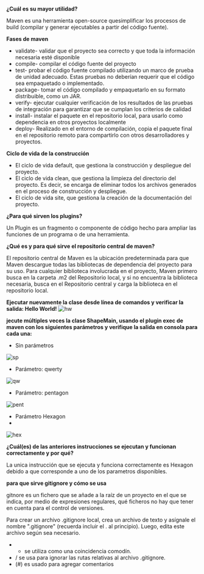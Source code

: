 
**¿Cuál es su mayor utilidad?**

Maven es una herramienta open-source quesimplificar los procesos de build (compilar y generar ejecutables a partir del código fuente).

**Fases de maven**

- validate- validar que el proyecto sea correcto y que toda la información necesaria esté disponible
- compile- compilar el código fuente del proyecto
- test- probar el código fuente compilado utilizando un marco de prueba de unidad adecuado. Estas pruebas no deberían requerir que el código sea empaquetado o implementado.
- package- tomar el código compilado y empaquetarlo en su formato distribuible, como un JAR.
- verify- ejecutar cualquier verificación de los resultados de las pruebas de integración para garantizar que se cumplan los criterios de calidad
- install- instalar el paquete en el repositorio local, para usarlo como dependencia en otros proyectos localmente
- deploy- Realizado en el entorno de compilación, copia el paquete final en el repositorio remoto para compartirlo con otros desarrolladores y proyectos.

**Ciclo de vida de la construcción**

- El ciclo de vida default, que gestiona la construcción y despliegue del proyecto.
- El ciclo de vida clean, que gestiona la limpieza del directorio del proyecto. Es decir, se encarga de eliminar todos los archivos generados en el proceso de construcción y despliegue.
- El ciclo de vida site, que gestiona la creación de la documentación del proyecto.

**¿Para qué sirven los plugins?**

Un Plugin es un fragmento o componente de código hecho para ampliar las funciones de un programa o de una herramienta.

**¿Qué es y para qué sirve el repositorio central de maven?**

El repositorio central de Maven es la ubicación predeterminada para que Maven descargue todas las bibliotecas de dependencia del proyecto para su uso. Para cualquier biblioteca involucrada en el proyecto, Maven primero busca en la carpeta .m2 del Repositorio local, y si no encuentra la biblioteca necesaria, busca en el Repositorio central y carga la biblioteca en el repositorio local.

**Ejecutar nuevamente la clase desde línea de comandos y verificar la salida: Hello World!**
![hw](https://github.com/YeSte114/CVDS_2210/blob/main/Laboratorio%20No.%202/Imagenes/hw.png)

**jecute múltiples veces la clase ShapeMain, usando el plugin exec de maven con los siguientes parámetros y verifique la salida en consola para cada una:**

- Sin parámetros

![sp](https://github.com/YeSte114/CVDS_2210/blob/main/Laboratorio%20No.%202/Imagenes/sp.png)

- Parámetro: qwerty

![qw](https://github.com/YeSte114/CVDS_2210/blob/main/Laboratorio%20No.%202/Imagenes/qw.png)

- Parámetro: pentagon

![pent](https://github.com/lrn000/CVDS_2210/blob/main/Laboratorio%20No.%202/Imagenes/pent.png)

- Parámetro Hexagon
-
![hex](https://github.com/YeSte114/CVDS_2210/blob/main/Laboratorio%20No.%202/Imagenes/pent.png)


**¿Cuál(es) de las anteriores instrucciones se ejecutan y funcionan correctamente y por qué?**

La unica instrucción que se ejecuta y funciona correctamente es Hexagon debido a que corresponde a uno de los parametros disponibles.

**para que sirve gitignore y cómo se usa**

gitnore es un fichero que se añade a la raíz de un proyecto en el que se indica, por medio de expresiones regulares, qué ficheros no hay que tener en cuenta para el control de versiones.

Para crear un archivo .gitignore local, crea un archivo de texto y asígnale el nombre ".gitignore" (recuerda incluir el . al principio). Luego, edita este archivo según sea necesario. 
- * se utiliza como una coincidencia comodín.
- / se usa para ignorar las rutas relativas al archivo .gitignore.
- (#) es usado para agregar comentarios
